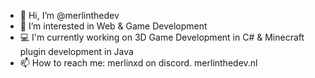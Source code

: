 - 👋 Hi, I’m @merlinthedev
- 👀 I’m interested in Web & Game Development
- 💻 I'm currently working on 3D Game Development in C# & Minecraft plugin development in Java
- 📫 How to reach me: merlinxd on discord. merlinthedev.nl

<!---
merlijnthedev/merlijnthedev is a ✨ special ✨ repository because its `README.md` (this file) appears on your GitHub profile.
You can click the Preview link to take a look at your changes.
--->
